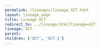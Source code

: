 ```yaml
---
permalink: /lineages/lineage_XCT.html
layout: lineage_page
title: Lineage XCT
redirect_to: ../lineage.html?lineage=XCT
lineage: XCT
parent: 
children: ['XCT', 'XCT.1']
---
```

